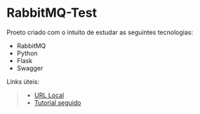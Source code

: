 # RabbitMQ-Test
Proeto criado com o intuito de estudar as seguintes tecnologias:
* RabbitMQ
* Python
* Flask
* Swagger

Links úteis:
> * [URL Local](http://localhost:15672)
> * [Tutorial seguido](https://www.rabbitmq.com/tutorials/tutorial-six-python.html)